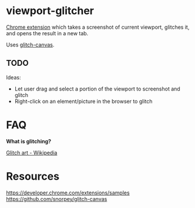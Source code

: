 # viewport-glitcher

[Chrome extension](https://chrome.google.com/webstore/detail/viewport-glitcher/onacloncedplghlhddcofmdccfejhipd) which takes a screenshot of current viewport, glitches it, and opens the result in a new tab. 

Uses [glitch-canvas](https://github.com/snorpey/glitch-canvas).

## TODO

Ideas: 

- Let user drag and select a portion of the viewport to screenshot and glitch
- Right-click on an element/picture in the browser to glitch

# FAQ

**What is glitching?**

[Glitch art - Wikipedia](https://en.wikipedia.org/wiki/Glitch_art)

# Resources

https://developer.chrome.com/extensions/samples
https://github.com/snorpey/glitch-canvas
